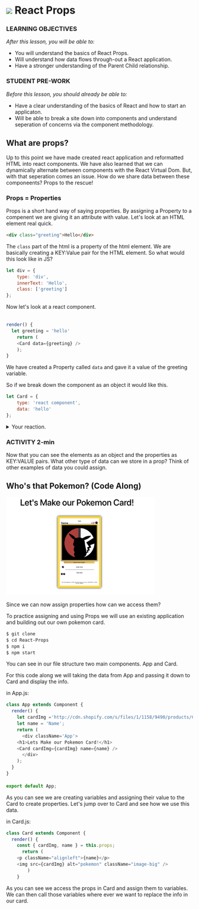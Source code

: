 # <img src="https://cloud.githubusercontent.com/assets/7833470/10899314/63829980-8188-11e5-8cdd-4ded5bcb6e36.png" height="60"> **React** Props

### LEARNING OBJECTIVES

_After this lesson, you will be able to:_

- You will understand the basics of React Props.
- Will understand how data flows through-out a React application.
- Have a stronger understanding of the Parent Child relationship.

### STUDENT PRE-WORK

_Before this lesson, you should already be able to:_

- Have a clear understanding of the basics of React and how to start an applicaton.
- Will be able to break a site down into components and understand seperation of concerns via the component methodology.

## What are props?

Up to this point we have made created react application and reformatted HTML into react components. We have also learned that we can dynamically alternate between components with the React Virtual Dom. But, with that seperation comes an issue. How do we share data between these componeents? Props to the rescue!

### Props = Properties

Props is a short hand way of saying properties. By assigning a Property to a compenent we are giving it an attribute with value. Let's look at an HTML element real quick.

```html
<div class="greeting">Hello</div>
```

The `class` part of the html is a property of the html element. We are basically creating a KEY:Value pair for the HTML element. So what would this look like in JS?

```js
let div = {
	type: 'div',
	innerText: 'Hello',
	class: ['greeting']
};
```

Now let's look at a react component.

```js

render() {
  let greeting = 'hello'
	return (
	<Card data={greeting} />
	);
}
```

We have created a Property called `data` and gave it a value of the greeting variable.

So if we break down the component as an object it would like this.

```js
let Card = {
	type: 'react component',
	data: 'hello'
};
```

<details>
  <summary>Your reaction.</summary>
  <img src="https://media.giphy.com/media/AVBo5eqFXd3SU/giphy.gif"/>
</details>

### ACTIVITY 2-min

Now that you can see the elements as an object and the properties as KEY:VALUE pairs. What other type of data can we store in a prop? Think of other examples of data you could assign.

## Who's that Pokemon? (Code Along)

<img src='assets/pokemon.png' width="400px">

Since we can now assign properties how can we access them?

To practice assigning and using Props we will use an existing application and building out our own pokemon card.

```bash
$ git clone
$ cd React-Props
$ npm i
$ npm start
```

You can see in our file structure two main components. App and Card.

For this code along we will taking the data from App and passing it down to Card and display the info.

in App.js:

```js
class App extends Component {
  render() {
    let cardImg ='http://cdn.shopify.com/s/files/1/1158/9490/products/C000001967-PAR-ZOOM_901de3fa-7c7f-488d-a993-4e17b40d2274_800x.jpg?v=1524058404';
    let name = 'Name';
    return (
      <div className='App'>
	<h1>Lets Make our Pokemon Card!</h1>
	<Card cardImg={cardImg} name={name} />
      </div>
	);
  }
}

export default App;
```

As you can see we are creating variables and assigning their value to the Card to create properties. Let's jump over to Card and see how we use this data.

in Card.js:

```js
class Card extends Component {
  render() {
    const { cardImg, name } = this.props;
      return (
	<p className="alignleft">{name}</p>
	<img src={cardImg} alt="pokemon" className="image-big" />
		)
	}
```

As you can see we access the props in Card and assign them to variables. We can then call those variables where ever we want to replace the info in our card.
